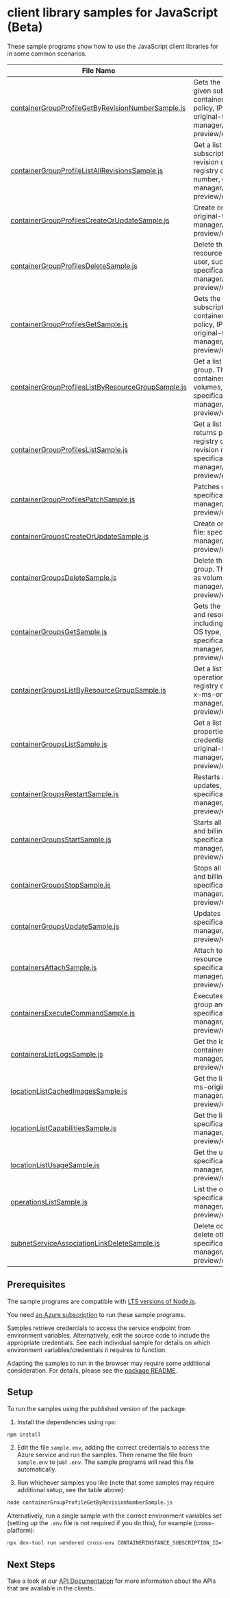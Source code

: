 # client library samples for JavaScript (Beta)

These sample programs show how to use the JavaScript client libraries for in some common scenarios.

| **File Name**                                                                                         | **Description**                                                                                                                                                                                                                                                                                                                                                                                                                                                                                                              |
| ----------------------------------------------------------------------------------------------------- | ---------------------------------------------------------------------------------------------------------------------------------------------------------------------------------------------------------------------------------------------------------------------------------------------------------------------------------------------------------------------------------------------------------------------------------------------------------------------------------------------------------------------------- |
| [containerGroupProfileGetByRevisionNumberSample.js][containergroupprofilegetbyrevisionnumbersample]   | Gets the properties of the specified revision of the container group profile in the given subscription and resource group. The operation returns the properties of container group profile including containers, image registry credentials, restart policy, IP address type, OS type, volumes, current revision number, etc. x-ms-original-file: specification/containerinstance/resource-manager/Microsoft.ContainerInstance/preview/2024-05-01-preview/examples/ContainerGroupProfileGetByRevisionNumber.json             |
| [containerGroupProfileListAllRevisionsSample.js][containergroupprofilelistallrevisionssample]         | Get a list of all the revisions of the specified container group profile in the given subscription and resource group. This operation returns properties of each revision of the specified container group profile including containers, image registry credentials, restart policy, IP address type, OS type volumes, revision number, etc. x-ms-original-file: specification/containerinstance/resource-manager/Microsoft.ContainerInstance/preview/2024-05-01-preview/examples/ContainerGroupProfileListAllRevisions.json |
| [containerGroupProfilesCreateOrUpdateSample.js][containergroupprofilescreateorupdatesample]           | Create or update container group profiles with specified configurations. x-ms-original-file: specification/containerinstance/resource-manager/Microsoft.ContainerInstance/preview/2024-05-01-preview/examples/ContainerGroupProfileCreateOrUpdate_CreateConfidential.json                                                                                                                                                                                                                                                    |
| [containerGroupProfilesDeleteSample.js][containergroupprofilesdeletesample]                           | Delete the specified container group profile in the specified subscription and resource group. The operation does not delete other resources provided by the user, such as volumes. x-ms-original-file: specification/containerinstance/resource-manager/Microsoft.ContainerInstance/preview/2024-05-01-preview/examples/ContainerGroupProfilesDelete.json                                                                                                                                                                   |
| [containerGroupProfilesGetSample.js][containergroupprofilesgetsample]                                 | Gets the properties of the specified container group profile in the specified subscription and resource group. The operation returns the properties of container group profile including containers, image registry credentials, restart policy, IP address type, OS type, volumes, current revision number, etc. x-ms-original-file: specification/containerinstance/resource-manager/Microsoft.ContainerInstance/preview/2024-05-01-preview/examples/ContainerGroupProfilesGetPriority.json                                |
| [containerGroupProfilesListByResourceGroupSample.js][containergroupprofileslistbyresourcegroupsample] | Get a list of container group profiles in a specified subscription and resource group. This operation returns properties of each container group profile including containers, image registry credentials, restart policy, IP address type, OS type volumes, current revision number, etc. x-ms-original-file: specification/containerinstance/resource-manager/Microsoft.ContainerInstance/preview/2024-05-01-preview/examples/ContainerGroupProfilesListByResourceGroup.json                                               |
| [containerGroupProfilesListSample.js][containergroupprofileslistsample]                               | Get a list of container group profiles in the specified subscription. This operation returns properties of each container group profile including containers, image registry credentials, restart policy, IP address type, OS type,volumes,current revision number, etc. x-ms-original-file: specification/containerinstance/resource-manager/Microsoft.ContainerInstance/preview/2024-05-01-preview/examples/ContainerGroupProfilesList.json                                                                                |
| [containerGroupProfilesPatchSample.js][containergroupprofilespatchsample]                             | Patches container group profile with specified properties. x-ms-original-file: specification/containerinstance/resource-manager/Microsoft.ContainerInstance/preview/2024-05-01-preview/examples/ContainerGroupProfilesPatch.json                                                                                                                                                                                                                                                                                             |
| [containerGroupsCreateOrUpdateSample.js][containergroupscreateorupdatesample]                         | Create or update container groups with specified configurations. x-ms-original-file: specification/containerinstance/resource-manager/Microsoft.ContainerInstance/preview/2024-05-01-preview/examples/ContainerGroupCreateConfidential.json                                                                                                                                                                                                                                                                                  |
| [containerGroupsDeleteSample.js][containergroupsdeletesample]                                         | Delete the specified container group in the specified subscription and resource group. The operation does not delete other resources provided by the user, such as volumes. x-ms-original-file: specification/containerinstance/resource-manager/Microsoft.ContainerInstance/preview/2024-05-01-preview/examples/ContainerGroupsDelete.json                                                                                                                                                                                  |
| [containerGroupsGetSample.js][containergroupsgetsample]                                               | Gets the properties of the specified container group in the specified subscription and resource group. The operation returns the properties of each container group including containers, image registry credentials, restart policy, IP address type, OS type, state, and volumes. x-ms-original-file: specification/containerinstance/resource-manager/Microsoft.ContainerInstance/preview/2024-05-01-preview/examples/ContainerGroupsGetPriority.json                                                                     |
| [containerGroupsListByResourceGroupSample.js][containergroupslistbyresourcegroupsample]               | Get a list of container groups in a specified subscription and resource group. This operation returns properties of each container group including containers, image registry credentials, restart policy, IP address type, OS type, state, and volumes. x-ms-original-file: specification/containerinstance/resource-manager/Microsoft.ContainerInstance/preview/2024-05-01-preview/examples/ContainerGroupsListByResourceGroup.json                                                                                        |
| [containerGroupsListSample.js][containergroupslistsample]                                             | Get a list of container groups in the specified subscription. This operation returns properties of each container group including containers, image registry credentials, restart policy, IP address type, OS type, state, and volumes. x-ms-original-file: specification/containerinstance/resource-manager/Microsoft.ContainerInstance/preview/2024-05-01-preview/examples/ContainerGroupsList.json                                                                                                                        |
| [containerGroupsRestartSample.js][containergroupsrestartsample]                                       | Restarts all containers in a container group in place. If container image has updates, new image will be downloaded. x-ms-original-file: specification/containerinstance/resource-manager/Microsoft.ContainerInstance/preview/2024-05-01-preview/examples/ContainerGroupsRestart.json                                                                                                                                                                                                                                        |
| [containerGroupsStartSample.js][containergroupsstartsample]                                           | Starts all containers in a container group. Compute resources will be allocated and billing will start. x-ms-original-file: specification/containerinstance/resource-manager/Microsoft.ContainerInstance/preview/2024-05-01-preview/examples/ContainerGroupsStart.json                                                                                                                                                                                                                                                       |
| [containerGroupsStopSample.js][containergroupsstopsample]                                             | Stops all containers in a container group. Compute resources will be deallocated and billing will stop. x-ms-original-file: specification/containerinstance/resource-manager/Microsoft.ContainerInstance/preview/2024-05-01-preview/examples/ContainerGroupsStop.json                                                                                                                                                                                                                                                        |
| [containerGroupsUpdateSample.js][containergroupsupdatesample]                                         | Updates container group tags with specified values. x-ms-original-file: specification/containerinstance/resource-manager/Microsoft.ContainerInstance/preview/2024-05-01-preview/examples/ContainerGroupsUpdate.json                                                                                                                                                                                                                                                                                                          |
| [containersAttachSample.js][containersattachsample]                                                   | Attach to the output stream of a specific container instance in a specified resource group and container group. x-ms-original-file: specification/containerinstance/resource-manager/Microsoft.ContainerInstance/preview/2024-05-01-preview/examples/ContainerAttach.json                                                                                                                                                                                                                                                    |
| [containersExecuteCommandSample.js][containersexecutecommandsample]                                   | Executes a command for a specific container instance in a specified resource group and container group. x-ms-original-file: specification/containerinstance/resource-manager/Microsoft.ContainerInstance/preview/2024-05-01-preview/examples/ContainerExec.json                                                                                                                                                                                                                                                              |
| [containersListLogsSample.js][containerslistlogssample]                                               | Get the logs for a specified container instance in a specified resource group and container group. x-ms-original-file: specification/containerinstance/resource-manager/Microsoft.ContainerInstance/preview/2024-05-01-preview/examples/ContainerListLogs.json                                                                                                                                                                                                                                                               |
| [locationListCachedImagesSample.js][locationlistcachedimagessample]                                   | Get the list of cached images on specific OS type for a subscription in a region. x-ms-original-file: specification/containerinstance/resource-manager/Microsoft.ContainerInstance/preview/2024-05-01-preview/examples/CachedImagesList.json                                                                                                                                                                                                                                                                                 |
| [locationListCapabilitiesSample.js][locationlistcapabilitiessample]                                   | Get the list of CPU/memory/GPU capabilities of a region. x-ms-original-file: specification/containerinstance/resource-manager/Microsoft.ContainerInstance/preview/2024-05-01-preview/examples/CapabilitiesList.json                                                                                                                                                                                                                                                                                                          |
| [locationListUsageSample.js][locationlistusagesample]                                                 | Get the usage for a subscription x-ms-original-file: specification/containerinstance/resource-manager/Microsoft.ContainerInstance/preview/2024-05-01-preview/examples/ContainerGroupUsage.json                                                                                                                                                                                                                                                                                                                               |
| [operationsListSample.js][operationslistsample]                                                       | List the operations for Azure Container Instance service. x-ms-original-file: specification/containerinstance/resource-manager/Microsoft.ContainerInstance/preview/2024-05-01-preview/examples/OperationsList.json                                                                                                                                                                                                                                                                                                           |
| [subnetServiceAssociationLinkDeleteSample.js][subnetserviceassociationlinkdeletesample]               | Delete container group virtual network association links. The operation does not delete other resources provided by the user. x-ms-original-file: specification/containerinstance/resource-manager/Microsoft.ContainerInstance/preview/2024-05-01-preview/examples/SubnetServiceAssociationLinkDelete.json                                                                                                                                                                                                                   |

## Prerequisites

The sample programs are compatible with [LTS versions of Node.js](https://github.com/nodejs/release#release-schedule).

You need [an Azure subscription][freesub] to run these sample programs.

Samples retrieve credentials to access the service endpoint from environment variables. Alternatively, edit the source code to include the appropriate credentials. See each individual sample for details on which environment variables/credentials it requires to function.

Adapting the samples to run in the browser may require some additional consideration. For details, please see the [package README][package].

## Setup

To run the samples using the published version of the package:

1. Install the dependencies using `npm`:

```bash
npm install
```

2. Edit the file `sample.env`, adding the correct credentials to access the Azure service and run the samples. Then rename the file from `sample.env` to just `.env`. The sample programs will read this file automatically.

3. Run whichever samples you like (note that some samples may require additional setup, see the table above):

```bash
node containerGroupProfileGetByRevisionNumberSample.js
```

Alternatively, run a single sample with the correct environment variables set (setting up the `.env` file is not required if you do this), for example (cross-platform):

```bash
npx dev-tool run vendored cross-env CONTAINERINSTANCE_SUBSCRIPTION_ID="<containerinstance subscription id>" CONTAINERINSTANCE_RESOURCE_GROUP="<containerinstance resource group>" node containerGroupProfileGetByRevisionNumberSample.js
```

## Next Steps

Take a look at our [API Documentation][apiref] for more information about the APIs that are available in the clients.

[containergroupprofilegetbyrevisionnumbersample]: https://github.com/Azure/azure-sdk-for-js/blob/main/sdk/containerinstance/arm-containerinstance/samples/v9-beta/javascript/containerGroupProfileGetByRevisionNumberSample.js
[containergroupprofilelistallrevisionssample]: https://github.com/Azure/azure-sdk-for-js/blob/main/sdk/containerinstance/arm-containerinstance/samples/v9-beta/javascript/containerGroupProfileListAllRevisionsSample.js
[containergroupprofilescreateorupdatesample]: https://github.com/Azure/azure-sdk-for-js/blob/main/sdk/containerinstance/arm-containerinstance/samples/v9-beta/javascript/containerGroupProfilesCreateOrUpdateSample.js
[containergroupprofilesdeletesample]: https://github.com/Azure/azure-sdk-for-js/blob/main/sdk/containerinstance/arm-containerinstance/samples/v9-beta/javascript/containerGroupProfilesDeleteSample.js
[containergroupprofilesgetsample]: https://github.com/Azure/azure-sdk-for-js/blob/main/sdk/containerinstance/arm-containerinstance/samples/v9-beta/javascript/containerGroupProfilesGetSample.js
[containergroupprofileslistbyresourcegroupsample]: https://github.com/Azure/azure-sdk-for-js/blob/main/sdk/containerinstance/arm-containerinstance/samples/v9-beta/javascript/containerGroupProfilesListByResourceGroupSample.js
[containergroupprofileslistsample]: https://github.com/Azure/azure-sdk-for-js/blob/main/sdk/containerinstance/arm-containerinstance/samples/v9-beta/javascript/containerGroupProfilesListSample.js
[containergroupprofilespatchsample]: https://github.com/Azure/azure-sdk-for-js/blob/main/sdk/containerinstance/arm-containerinstance/samples/v9-beta/javascript/containerGroupProfilesPatchSample.js
[containergroupscreateorupdatesample]: https://github.com/Azure/azure-sdk-for-js/blob/main/sdk/containerinstance/arm-containerinstance/samples/v9-beta/javascript/containerGroupsCreateOrUpdateSample.js
[containergroupsdeletesample]: https://github.com/Azure/azure-sdk-for-js/blob/main/sdk/containerinstance/arm-containerinstance/samples/v9-beta/javascript/containerGroupsDeleteSample.js
[containergroupsgetsample]: https://github.com/Azure/azure-sdk-for-js/blob/main/sdk/containerinstance/arm-containerinstance/samples/v9-beta/javascript/containerGroupsGetSample.js
[containergroupslistbyresourcegroupsample]: https://github.com/Azure/azure-sdk-for-js/blob/main/sdk/containerinstance/arm-containerinstance/samples/v9-beta/javascript/containerGroupsListByResourceGroupSample.js
[containergroupslistsample]: https://github.com/Azure/azure-sdk-for-js/blob/main/sdk/containerinstance/arm-containerinstance/samples/v9-beta/javascript/containerGroupsListSample.js
[containergroupsrestartsample]: https://github.com/Azure/azure-sdk-for-js/blob/main/sdk/containerinstance/arm-containerinstance/samples/v9-beta/javascript/containerGroupsRestartSample.js
[containergroupsstartsample]: https://github.com/Azure/azure-sdk-for-js/blob/main/sdk/containerinstance/arm-containerinstance/samples/v9-beta/javascript/containerGroupsStartSample.js
[containergroupsstopsample]: https://github.com/Azure/azure-sdk-for-js/blob/main/sdk/containerinstance/arm-containerinstance/samples/v9-beta/javascript/containerGroupsStopSample.js
[containergroupsupdatesample]: https://github.com/Azure/azure-sdk-for-js/blob/main/sdk/containerinstance/arm-containerinstance/samples/v9-beta/javascript/containerGroupsUpdateSample.js
[containersattachsample]: https://github.com/Azure/azure-sdk-for-js/blob/main/sdk/containerinstance/arm-containerinstance/samples/v9-beta/javascript/containersAttachSample.js
[containersexecutecommandsample]: https://github.com/Azure/azure-sdk-for-js/blob/main/sdk/containerinstance/arm-containerinstance/samples/v9-beta/javascript/containersExecuteCommandSample.js
[containerslistlogssample]: https://github.com/Azure/azure-sdk-for-js/blob/main/sdk/containerinstance/arm-containerinstance/samples/v9-beta/javascript/containersListLogsSample.js
[locationlistcachedimagessample]: https://github.com/Azure/azure-sdk-for-js/blob/main/sdk/containerinstance/arm-containerinstance/samples/v9-beta/javascript/locationListCachedImagesSample.js
[locationlistcapabilitiessample]: https://github.com/Azure/azure-sdk-for-js/blob/main/sdk/containerinstance/arm-containerinstance/samples/v9-beta/javascript/locationListCapabilitiesSample.js
[locationlistusagesample]: https://github.com/Azure/azure-sdk-for-js/blob/main/sdk/containerinstance/arm-containerinstance/samples/v9-beta/javascript/locationListUsageSample.js
[operationslistsample]: https://github.com/Azure/azure-sdk-for-js/blob/main/sdk/containerinstance/arm-containerinstance/samples/v9-beta/javascript/operationsListSample.js
[subnetserviceassociationlinkdeletesample]: https://github.com/Azure/azure-sdk-for-js/blob/main/sdk/containerinstance/arm-containerinstance/samples/v9-beta/javascript/subnetServiceAssociationLinkDeleteSample.js
[apiref]: https://docs.microsoft.com/javascript/api/@azure/arm-containerinstance?view=azure-node-preview
[freesub]: https://azure.microsoft.com/free/
[package]: https://github.com/Azure/azure-sdk-for-js/tree/main/sdk/containerinstance/arm-containerinstance/README.md

